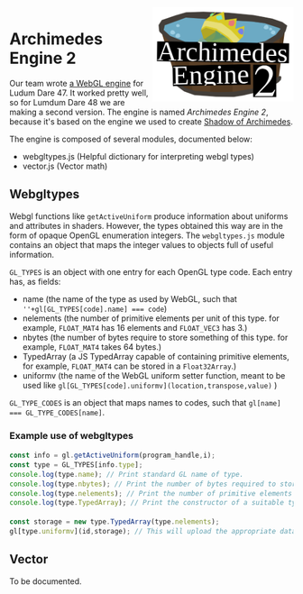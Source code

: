 <img src="https://raw.githubusercontent.com/Atomotron/archimedes2/master/logo.svg" alt="AE2 logo" width="250" align="right">

# Archimedes Engine 2

Our team wrote [a WebGL engine](https://github.com/Atomotron/ld47-prep) for Ludum Dare 47. It worked pretty well, so for Lumdum Dare 48 we are making a second version. The engine is named *Archimedes Engine 2*, because it's based on the engine we used to create [Shadow of Archimedes](https://github.com/Atomotron/shadow-of-archimedes).

The engine is composed of several modules, documented below:
- webgltypes.js (Helpful dictionary for interpreting webgl types)
- vector.js (Vector math)

## Webgltypes

Webgl functions like `getActiveUniform` produce information about uniforms and attributes in shaders. However, the types obtained this way are in the form of opaque OpenGL enumeration integers. The `webgltypes.js` module contains an object that maps the integer values to objects full of useful information.

`GL_TYPES` is an object with one entry for each OpenGL type code.
 Each entry has, as fields:
 - name       (the name of the type as used by WebGL, such that `''+gl[GL_TYPES[code].name] === code`)
 - nelements  (the number of primitive elements per unit of this type. for example, `FLOAT_MAT4` has 16 elements and `FLOAT_VEC3` has 3.)
 - nbytes     (the number of bytes require to store something of this type. for example, `FLOAT_MAT4` takes 64 bytes.)
 - TypedArray (a JS TypedArray capable of containing primitive elements, for example, `FLOAT_MAT4` can be stored in a `Float32Array`.)
 - uniformv   (the name of the WebGL uniform setter function, meant to be used like `gl[GL_TYPES[code].uniformv](location,transpose,value)` )

`GL_TYPE_CODES` is an object that maps names to codes, such that `gl[name] === GL_TYPE_CODES[name]`.

### Example use of webgltypes
```javascript
const info = gl.getActiveUniform(program_handle,i);
const type = GL_TYPES[info.type];
console.log(type.name); // Print standard GL name of type.
console.log(type.nbytes); // Print the number of bytes required to store one
console.log(type.nelements); // Print the number of primitive elements per type.
console.log(type.TypedArray); // Print the constructor of a suitable typed array 

const storage = new type.TypedArray(type.nelements);
gl[type.uniformv](id,storage); // This will upload the appropriate data.
```

## Vector

To be documented.
